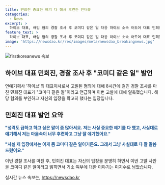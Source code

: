 ```yaml
---
title: 민희진 중요한 얘기 다 해서 후련한 인터뷰
categories:
  - News
excerpt: >
  하이브 대표, 배임 혐의 경찰 조사 후 코미디 같은 일 대응 하이브 소속 어도어 대표 민희진은 배임 혐의로 경찰에 고발당한 후 8시간의 조사를 받고 나와 마치고 코미디 같은 일이라고 일축했다. 성격이 급하고 말하고 싶은 게 많아서 먼저 조사받았다며 중요한 얘기를 다 했고, 사실대로 얘기해서 후련하다고 전했다. 업무상 배임 혐의를 부인하며 코미디 같은 일이라고 했다.
feature_text: >
  하이브 대표, 배임 혐의 경찰 조사 후 코미디 같은 일 대응 하이브 소속 어도어 대표 민희진은 배임 혐의로 경찰에 고발당한 후 8시간의 조사를 받고 나와 마치고 코미디 같은 일이라고 일축했다. 성격이 급하고 말하고 싶은 게 많아서 먼저 조사받았다며 중요한 얘기를 다 했고, 사실대로 얘기해서 후련하다고 전했다. 업무상 배임 혐의를 부인하며 코미디 같은 일이라고 했다.
image: 'https://newsdao.kr/res/images/meta/newsdao_breakingnews.jpg'
---
```


<p><img src="https://newsdao.kr/res/images/meta/newsdao_breakingnews.jpg" alt="firstkoreanews 속보" /></p>

<h2>하이브 대표 민희진, 경찰 조사 후 "코미디 같은 일" 발언</h2>

<p>연예기획사 '하이브'의 대표이사로서 고발된 혐의에 대해 8시간에 걸친 경찰 조사를 마친 민희진 대표가 "코미디 같은 일"이라고 언급하며 이번 고발에 대해 일축했습니다. 해당 혐의를 부인하고 자신의 입장을 확고히 했다는 입장입니다.</p>

<h2 data-ke-size="size26">민희진 대표 발언 요약</h2>

<p data-ke-size="size16"><b><span style="color: #1a5490;">"성격도 급하고 하고 싶은 말이 좀 많아서요. 저는 사실 중요한 얘기를 다 했고, 사실대로 얘기해서 저는 마음속이 너무 후련하고 그냥 잘 얘기했어요."</span></b></p>

<p data-ke-size="size16"><b><span style="color: #1a5490;">"사실 제 입장에서는 이게 좀 코미디 같은 일이거든요. 그래서 그냥 사실대로 다 잘 말씀드렸어요."</span></b></p>

<p>이번 경찰 조사를 마친 후, 민희진 대표는 자신의 입장을 분명히 하면서 이번 고발 사안을 코미디 같은 일이라고 밝히면서 기소 여부에 대한 이야기는 미지수로 남았습니다.</p>
실시간 뉴스 속보는, <a href="https://newsdao.kr" rel="dofollow">https://newsdao.kr</a>



